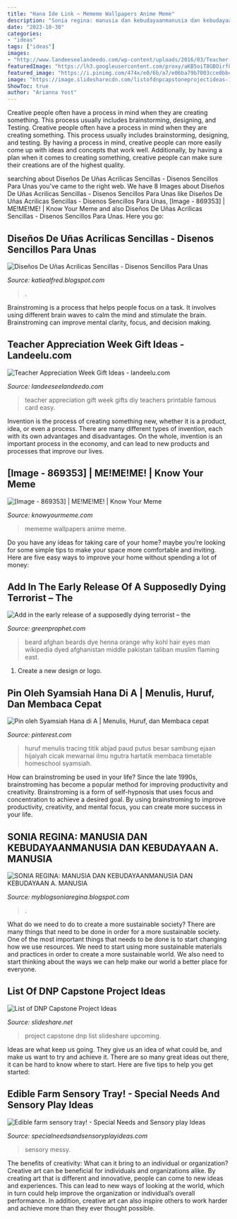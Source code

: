 ```yaml
---
title: "Hana Ide Link ~ Mememe Wallpapers Anime Meme"
description: "Sonia regina: manusia dan kebudayaanmanusia dan kebudayaan a. manusia"
date: "2023-10-30"
categories:
- "ideas"
tags: ["ideas"]
images:
- "http://www.landeeseelandeedo.com/wp-content/uploads/2016/03/Teacher-Gifts-for-Teacher-Appreciation-Week.jpg"
featuredImage: "https://lh3.googleusercontent.com/proxy/aKB5oiT8GBOirf8OO6X-xg0_XCWEiFYTNY6Luuz_iaFGtGxl75Z8F2HwSxNAm5UvHa-yEypTPzvg8e-4WYVsgFY31GiJgLbQMF8T8CujmPwQ9BM6EVa8yk3drIBETKQ0cdA3vsfJq6n8iA=w1200-h630-p-k-no-nu"
featured_image: "https://i.pinimg.com/474x/e0/6b/a7/e06ba79b7003cce0bbc7c84fd4df97d5.jpg"
image: "https://image.slidesharecdn.com/listofdnpcapstoneprojectideas-170223011326/95/list-of-dnp-capstone-project-ideas-1-638.jpg?cb=1487812421"
ShowToc: true
author: "Arianna Yost"
---
```



Creative people often have a process in mind when they are creating something. This process usually includes brainstorming, designing, and Testing.
Creative people often have a process in mind when they are creating something. This process usually includes brainstorming, designing, and testing. By having a process in mind, creative people can more easily come up with ideas and concepts that work well. Additionally, by having a plan when it comes to creating something, creative people can make sure their creations are of the highest quality.

	

		
searching about Diseños De Uñas Acrilicas Sencillas - Disenos Sencillos Para Unas you've came to the right web. We have 8 Images about Diseños De Uñas Acrilicas Sencillas - Disenos Sencillos Para Unas like Diseños De Uñas Acrilicas Sencillas - Disenos Sencillos Para Unas, [Image - 869353] | ME!ME!ME! | Know Your Meme and also Diseños De Uñas Acrilicas Sencillas - Disenos Sencillos Para Unas. Here you go:
		
    
## Diseños De Uñas Acrilicas Sencillas - Disenos Sencillos Para Unas

<img loading=lazy src="https://lh3.googleusercontent.com/proxy/aKB5oiT8GBOirf8OO6X-xg0_XCWEiFYTNY6Luuz_iaFGtGxl75Z8F2HwSxNAm5UvHa-yEypTPzvg8e-4WYVsgFY31GiJgLbQMF8T8CujmPwQ9BM6EVa8yk3drIBETKQ0cdA3vsfJq6n8iA=w1200-h630-p-k-no-nu" onerror="this.onerror=null;this.src='https://tse2.mm.bing.net/th?id=OIP.AieNB5XZLes0Nj_zOz9i0wHaEU&amp;pid=15.1';" alt="Diseños De Uñas Acrilicas Sencillas - Disenos Sencillos Para Unas">

_Source: katiealfred.blogspot.com_

>. 

	

Brainstroming is a process that helps people focus on a task. It involves using different brain waves to calm the mind and stimulate the brain. Brainstroming can improve mental clarity, focus, and decision making.

    
## Teacher Appreciation Week Gift Ideas - Landeelu.com

<img loading=lazy src="http://www.landeeseelandeedo.com/wp-content/uploads/2016/03/Teacher-Gifts-for-Teacher-Appreciation-Week.jpg" onerror="this.onerror=null;this.src='https://tse4.mm.bing.net/th?id=OIP.kIpBoDN0bg3Dvlisb23zzwHaLX&amp;pid=15.1';" alt="Teacher Appreciation Week Gift Ideas - landeelu.com">

_Source: landeeseelandeedo.com_

>teacher appreciation gift week gifts diy teachers printable famous card easy. 

	

Invention is the process of creating something new, whether it is a product, idea, or even a process. There are many different types of invention, each with its own advantages and disadvantages. On the whole, invention is an important process in the economy, and can lead to new products and processes that improve our lives.

    
## [Image - 869353] | ME!ME!ME! | Know Your Meme

<img loading=lazy src="http://i2.kym-cdn.com/photos/images/facebook/000/869/353/55e.jpg" onerror="this.onerror=null;this.src='https://tse3.mm.bing.net/th?id=OIP.GOnJezSTF4Ui_tjY8kG1uQHaEK&amp;pid=15.1';" alt="[Image - 869353] | ME!ME!ME! | Know Your Meme">

_Source: knowyourmeme.com_

>mememe wallpapers anime meme. 

	

Do you have any ideas for taking care of your home? maybe you’re looking for some simple tips to make your space more comfortable and inviting. Here are five easy ways to improve your home without spending a lot of money:

    
## Add In The Early Release Of A Supposedly Dying Terrorist – The

<img loading=lazy src="http://www.greenprophet.com/wp-content/uploads/2010/07/redbeard.jpg" onerror="this.onerror=null;this.src='https://tse3.mm.bing.net/th?id=OIP.3gTrVtEpZhpcCRQG0Ml-8QHaFj&amp;pid=15.1';" alt="Add in the early release of a supposedly dying terrorist – the">

_Source: greenprophet.com_

>beard afghan beards dye henna orange why kohl hair eyes man wikipedia dyed afghanistan middle pakistan taliban muslim flaming east. 

	

1. Create a new design or logo.

    
## Pin Oleh Syamsiah Hana Di A | Menulis, Huruf, Dan Membaca Cepat

<img loading=lazy src="https://i.pinimg.com/474x/e0/6b/a7/e06ba79b7003cce0bbc7c84fd4df97d5.jpg" onerror="this.onerror=null;this.src='https://tse4.mm.bing.net/th?id=OIP.691wclRWFnaOXvtN0SIDEwAAAA&amp;pid=15.1';" alt="Pin oleh Syamsiah Hana di A | Menulis, Huruf, dan Membaca cepat">

_Source: pinterest.com_

>huruf menulis tracing titik abjad paud putus besar sambung ejaan hijaiyah cicak mewarnai ilmu ngutra hartatik membaca timetable homeschool syamsiah. 

	

How can brainstroming be used in your life?
Since the late 1990s, brainstroming has become a popular method for improving productivity and creativity. Brainstroming is a form of self-hypnosis that uses focus and concentration to achieve a desired goal. By using brainstroming to improve productivity, creativity, and mental focus, you can create more success in your life.

    
## SONIA REGINA: MANUSIA DAN KEBUDAYAANMANUSIA DAN KEBUDAYAAN A. MANUSIA

<img loading=lazy src="http://2.bp.blogspot.com/-K73E8w2NYXs/Utd7aVBPLAI/AAAAAAAAAKE/fX4tLd0JhbM/s1600/logo_gunadarma.jpg" onerror="this.onerror=null;this.src='https://tse3.mm.bing.net/th?id=OIP.sElTW8aVFUTKRVh86dYlAwHaHY&amp;pid=15.1';" alt="SONIA REGINA: MANUSIA DAN KEBUDAYAANMANUSIA DAN KEBUDAYAAN A. MANUSIA">

_Source: myblogsoniaregina.blogspot.com_

>. 

	

What do we need to do to create a more sustainable society?
There are many things that need to be done in order for a more sustainable society. One of the most important things that needs to be done is to start changing how we use resources. We need to start using more sustainable materials and practices in order to create a more sustainable world. We also need to start thinking about the ways we can help make our world a better place for everyone.

    
## List Of DNP Capstone Project Ideas

<img loading=lazy src="https://image.slidesharecdn.com/listofdnpcapstoneprojectideas-170223011326/95/list-of-dnp-capstone-project-ideas-1-638.jpg?cb=1487812421" onerror="this.onerror=null;this.src='https://tse3.mm.bing.net/th?id=OIP.Ipl8K-tYlhwTj0PBhe94JQHaKe&amp;pid=15.1';" alt="List of DNP Capstone Project Ideas">

_Source: slideshare.net_

>project capstone dnp list slideshare upcoming. 

	

Ideas are what keep us going. They give us an idea of what could be, and make us want to try and achieve it. There are so many great ideas out there, it can be hard to know where to start. Here are five tips to help you get started: 

    
## Edible Farm Sensory Tray! - Special Needs And Sensory Play Ideas

<img loading=lazy src="http://specialneedsandsensoryplayideas.com/wp-content/uploads/2017/02/IMG_4546-1024x768.jpg" onerror="this.onerror=null;this.src='https://tse1.mm.bing.net/th?id=OIP.keniMFKe-gx-tS9CCLOrfAHaFj&amp;pid=15.1';" alt="Edible farm sensory tray! - Special Needs and Sensory play Ideas">

_Source: specialneedsandsensoryplayideas.com_

>sensory messy. 

	

The benefits of creativity: What can it bring to an individual or organization?
Creative art can be beneficial for individuals and organizations alike. By creating art that is different and innovative, people can come to new ideas and experiences. This can lead to new ways of looking at the world, which in turn could help improve the organization or individual’s overall performance. In addition, creative art can also inspire others to work harder and achieve more than they ever thought possible.

